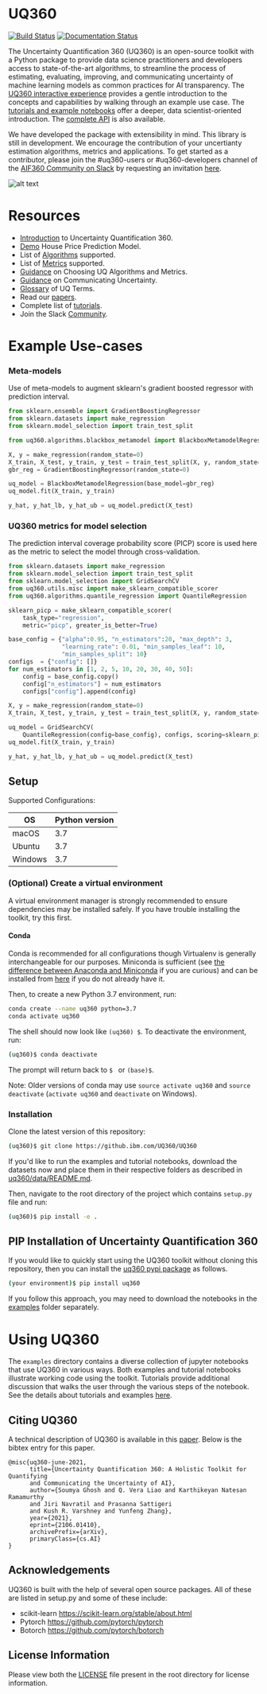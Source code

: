 # UQ360

[![Build Status](https://travis-ci.com/IBM/UQ360.svg?branch=main)](https://travis-ci.com/github/IBM/UQ360)
[![Documentation Status](https://readthedocs.org/projects/uq360/badge/?version=latest)](https://uq360.readthedocs.io/en/latest/?badge=latest)

The Uncertainty Quantification 360 (UQ360) is an open-source toolkit with a Python package to provide data science 
practitioners and developers access to state-of-the-art algorithms, to streamline the process of estimating, evaluating,
improving, and communicating uncertainty of machine learning models as common practices for AI transparency.
The [UQ360 interactive experience](http://uq360.mybluemix.net/) provides a gentle introduction to the concepts and 
capabilities by walking through an example use case. The [tutorials and example notebooks](./examples) offer a deeper,
data scientist-oriented introduction. The [complete API](https://uq360.readthedocs.io/) is also available.

We have developed the package with extensibility in mind. This library is still in development. We encourage the 
contribution of your uncertianty estimation algorithms, metrics and applications. 
To get started as a contributor, please join the #uq360-users or #uq360-developers channel of 
the [AIF360 Community on Slack](https://aif360.slack.com) by requesting an 
invitation [here](https://join.slack.com/t/aif360/shared_invite/zt-5hfvuafo-X0~g6tgJQ~7tIAT~S294TQ).

![alt text](https://uq360.mybluemix.net/imgs/flowchart.png "UQ Pipeline")

# Resources

- [Introduction](https://uq360.mybluemix.net/overview) to Uncertainty Quantification 360.
- [Demo](https://uq360.mybluemix.net/demo/0) House Price Prediction Model.
- List of [Algorithms](https://uq360.readthedocs.io/en/latest/algorithms.html) supported.
- List of [Metrics](https://uq360.readthedocs.io/en/latest/metrics.html) supported.
- [Guidance](https://uq360.mybluemix.net/resources/guidance) on Choosing UQ Algorithms and Metrics.
- [Guidance](https://uq360.mybluemix.net/resources/communication) on Communicating Uncertainty.
- [Glossary](https://uq360.mybluemix.net/resources/glossary) of UQ Terms.
- Read our [papers](https://uq360.mybluemix.net/resources/papers).
- Complete list of [tutorials](https://github.com/IBM/UQ360/tree/main/examples).
- Join the Slack [Community](https://uq360.mybluemix.net/community).

# Example Use-cases

### Meta-models
Use of meta-models to augment sklearn's gradient boosted regressor with prediction interval.

```python
from sklearn.ensemble import GradientBoostingRegressor
from sklearn.datasets import make_regression
from sklearn.model_selection import train_test_split

from uq360.algorithms.blackbox_metamodel import BlackboxMetamodelRegression

X, y = make_regression(random_state=0)
X_train, X_test, y_train, y_test = train_test_split(X, y, random_state=0)
gbr_reg = GradientBoostingRegressor(random_state=0)

uq_model = BlackboxMetamodelRegression(base_model=gbr_reg)
uq_model.fit(X_train, y_train)

y_hat, y_hat_lb, y_hat_ub = uq_model.predict(X_test)
```

### UQ360 metrics for model selection
The prediction interval coverage probability score (PICP) score is used here 
as the metric to select the model through cross-validation.

```python
from sklearn.datasets import make_regression
from sklearn.model_selection import train_test_split
from sklearn.model_selection import GridSearchCV
from uq360.utils.misc import make_sklearn_compatible_scorer
from uq360.algorithms.quantile_regression import QuantileRegression

sklearn_picp = make_sklearn_compatible_scorer(
    task_type="regression",
    metric="picp", greater_is_better=True)

base_config = {"alpha":0.95, "n_estimators":20, "max_depth": 3, 
               "learning_rate": 0.01, "min_samples_leaf": 10,
               "min_samples_split": 10}
configs  = {"config": []}
for num_estimators in [1, 2, 5, 10, 20, 30, 40, 50]:
    config = base_config.copy()
    config["n_estimators"] = num_estimators
    configs["config"].append(config)

X, y = make_regression(random_state=0)
X_train, X_test, y_train, y_test = train_test_split(X, y, random_state=0)

uq_model = GridSearchCV(
    QuantileRegression(config=base_config), configs, scoring=sklearn_picp)
uq_model.fit(X_train, y_train)

y_hat, y_hat_lb, y_hat_ub = uq_model.predict(X_test)
```

## Setup

Supported Configurations:

| OS      | Python version |
| ------- | -------------- |
| macOS   | 3.7  |
| Ubuntu  | 3.7  |
| Windows | 3.7  |


### (Optional) Create a virtual environment

A virtual environment manager is strongly recommended to ensure dependencies may be installed safely. If you have trouble installing the toolkit, try this first.

#### Conda

Conda is recommended for all configurations though Virtualenv is generally
interchangeable for our purposes. Miniconda is sufficient (see [the difference between Anaconda and
Miniconda](https://conda.io/docs/user-guide/install/download.html#anaconda-or-miniconda)
if you are curious) and can be installed from
[here](https://conda.io/miniconda.html) if you do not already have it.

Then, to create a new Python 3.7 environment, run:

```bash
conda create --name uq360 python=3.7
conda activate uq360
```

The shell should now look like `(uq360) $`. To deactivate the environment, run:

```bash
(uq360)$ conda deactivate
```

The prompt will return back to `$ ` or `(base)$`.

Note: Older versions of conda may use `source activate uq360` and `source
deactivate` (`activate uq360` and `deactivate` on Windows).


### Installation

Clone the latest version of this repository:

```bash
(uq360)$ git clone https://github.ibm.com/UQ360/UQ360
```

If you'd like to run the examples and tutorial notebooks, download the datasets now and place them in
their respective folders as described in
[uq360/data/README.md](uq360/data/README.md).

Then, navigate to the root directory of the project which contains `setup.py` file and run:

```bash
(uq360)$ pip install -e .
```

## PIP Installation of Uncertainty Quantification 360

If you would like to quickly start using the UQ360 toolkit without cloning this repository, then you can install the [uq360 pypi package](https://pypi.org/project/uq360/) as follows. 

```bash
(your environment)$ pip install uq360
```

If you follow this approach, you may need to download the notebooks in the [examples](./examples) folder separately.

# Using UQ360

The `examples` directory contains a diverse collection of jupyter notebooks that use UQ360 in various ways. Both examples and tutorial notebooks illustrate working code using the toolkit. Tutorials provide additional discussion that walks the user through the various steps of the notebook. See the details about tutorials and examples [here](examples/README.md).

## Citing UQ360

A technical description of UQ360 is available in this
[paper](https://arxiv.org/abs/2106.01410). Below is the bibtex entry for this
paper.

```
@misc{uq360-june-2021,
      title={Uncertainty Quantification 360: A Holistic Toolkit for Quantifying 
      and Communicating the Uncertainty of AI}, 
      author={Soumya Ghosh and Q. Vera Liao and Karthikeyan Natesan Ramamurthy 
      and Jiri Navratil and Prasanna Sattigeri 
      and Kush R. Varshney and Yunfeng Zhang},
      year={2021},
      eprint={2106.01410},
      archivePrefix={arXiv},
      primaryClass={cs.AI}
}
```

## Acknowledgements

UQ360 is built with the help of several open source packages. All of these are listed in setup.py and some of these include: 
* scikit-learn https://scikit-learn.org/stable/about.html
* Pytorch https://github.com/pytorch/pytorch
* Botorch https://github.com/pytorch/botorch

## License Information

Please view both the [LICENSE](./LICENSE) file present in the root directory for license information.
